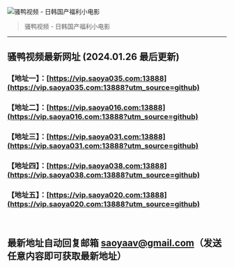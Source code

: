 ![骚鸭视频 - 日韩国产福利小电影](https://cdn.tjswzy.com/saoya/statics/img/logo.gif?v=20231205)
> 骚鸭视频 - 日韩国产福利小电影

---

## 骚鸭视频最新网址 (2024.01.26 最后更新)
### 【地址一】：[https://vip.saoya035.com:13888](https://vip.saoya035.com:13888?utm_source=github)
### 【地址二】：[https://vip.saoya016.com:13888](https://vip.saoya016.com:13888?utm_source=github)
### 【地址三】：[https://vip.saoya031.com:13888](https://vip.saoya031.com:13888?utm_source=github)
### 【地址四】：[https://vip.saoya038.com:13888](https://vip.saoya038.com:13888?utm_source=github)
### 【地址五】：[https://vip.saoya020.com:13888](https://vip.saoya020.com:13888?utm_source=github)
<br>

## 最新地址自动回复邮箱 [saoyaav@gmail.com](mailto:saoyaav@gmail.com)（发送任意内容即可获取最新地址）
